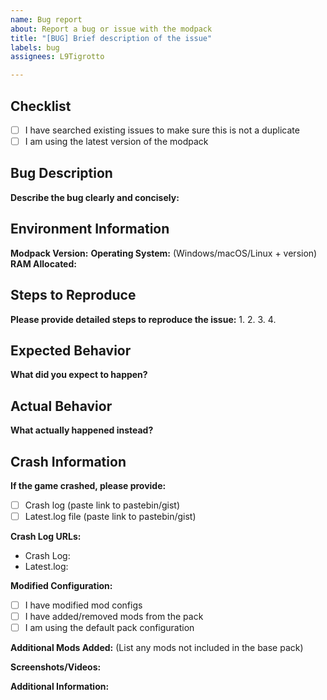 ```yaml
---
name: Bug report
about: Report a bug or issue with the modpack
title: "[BUG] Brief description of the issue"
labels: bug
assignees: L9Tigrotto

---
```


## Checklist
- [ ] I have searched existing issues to make sure this is not a duplicate
- [ ] I am using the latest version of the modpack

## Bug Description
**Describe the bug clearly and concisely:**


## Environment Information
**Modpack Version:** 
**Operating System:** (Windows/macOS/Linux + version)
**RAM Allocated:** 

## Steps to Reproduce
**Please provide detailed steps to reproduce the issue:**
1. 
2. 
3. 
4. 

## Expected Behavior
**What did you expect to happen?**


## Actual Behavior
**What actually happened instead?**


## Crash Information
**If the game crashed, please provide:**
- [ ] Crash log (paste link to pastebin/gist)
- [ ] Latest.log file (paste link to pastebin/gist)

**Crash Log URLs:**
- Crash Log: 
- Latest.log: 

**Modified Configuration:**
- [ ] I have modified mod configs
- [ ] I have added/removed mods from the pack
- [ ] I am using the default pack configuration

**Additional Mods Added:** (List any mods not included in the base pack)


**Screenshots/Videos:**
<!-- Drag and drop images here or paste imgur/YouTube links -->


**Additional Information:**
<!-- Any other relevant details, error messages, or context -->
